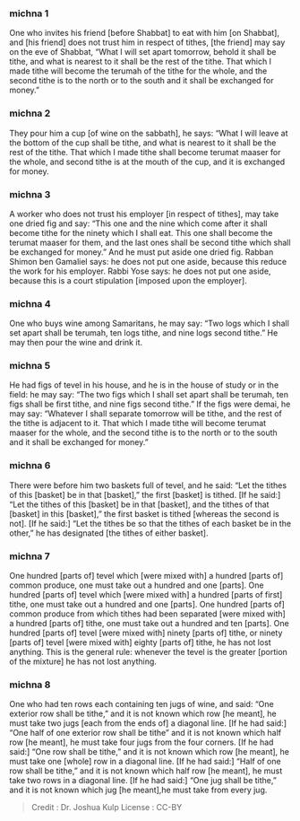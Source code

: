 
### michna 1
One who invites his friend [before Shabbat] to eat with him [on Shabbat], and [his friend] does not trust him in respect of tithes, [the friend] may say on the eve of Shabbat, “What I will set apart tomorrow, behold it shall be tithe, and what is nearest to it shall be the rest of the tithe. That which I made tithe will become the terumah of the tithe for the whole, and the second tithe is to the north or to the south and it shall be exchanged for money.”

### michna 2
They pour him a cup [of wine on the sabbath], he says: “What I will leave at the bottom of the cup shall be tithe, and what is nearest to it shall be the rest of the tithe. That which I made tithe shall become terumat maaser for the whole, and second tithe is at the mouth of the cup, and it is exchanged for money.

### michna 3
A worker who does not trust his employer [in respect of tithes], may take one dried fig and say: “This one and the nine which come after it shall become tithe for the ninety which I shall eat. This one shall become the terumat maaser for them, and the last ones shall be second tithe which shall be exchanged for money.” And he must put aside one dried fig. Rabban Shimon ben Gamaliel says: he does not put one aside, because this reduce the work for his employer. Rabbi Yose says: he does not put one aside, because this is a court stipulation [imposed upon the employer].

### michna 4
One who buys wine among Samaritans, he may say: “Two logs which I shall set apart shall be terumah, ten logs tithe, and nine logs second tithe.” He may then pour the wine and drink it.

### michna 5
He had figs of tevel in his house, and he is in the house of study or in the field: he may say: “The two figs which I shall set apart shall be terumah, ten figs shall be first tithe, and nine figs second tithe.” If the figs were demai, he may say: “Whatever I shall separate tomorrow will be tithe, and the rest of the tithe is adjacent to it. That which I made tithe will become terumat maaser for the whole, and the second tithe is to the north or to the south and it shall be exchanged for money.”

### michna 6
There were before him two baskets full of tevel, and he said: “Let the tithes of this [basket] be in that [basket],” the first [basket] is tithed. [If he said:] “Let the tithes of this [basket] be in that [basket], and the tithes of that [basket] in this [basket],” the first basket is tithed [whereas the second is not]. [If he said:] “Let the tithes be so that the tithes of each basket be in the other,” he has designated [the tithes of either basket].

### michna 7
One hundred [parts of] tevel which [were mixed with] a hundred [parts of] common produce, one must take out a hundred and one [parts]. One hundred [parts of] tevel which [were mixed with] a hundred [parts of first] tithe, one must take out a hundred and one [parts]. One hundred [parts of] common produce from which tithes had been separated [were mixed with] a hundred [parts of] tithe, one must take out a hundred and ten [parts]. One hundred [parts of] tevel [were mixed with] ninety [parts of] tithe, or ninety [parts of] tevel [were mixed with] eighty [parts of] tithe, he has not lost anything. This is the general rule: whenever the tevel is the greater [portion of the mixture] he has not lost anything.

### michna 8
One who had ten rows each containing ten jugs of wine, and said: “One exterior row shall be tithe,” and it is not known which row [he meant], he must take two jugs [each from the ends of] a diagonal line. [If he had said:] “One half of one exterior row shall be tithe” and it is not known which half row [he meant], he must take four jugs from the four corners. [If he had said:] “One row shall be tithe,” and it is not known which row [he meant], he must take one [whole] row in a diagonal line. [If he had said:] “Half of one row shall be tithe,” and it is not known which half row [he meant], he must take two rows in a diagonal line. [If he had said:] “One jug shall be tithe,” and it is not known which jug [he meant],he must take from every jug.

>Credit : Dr. Joshua Kulp
>License : CC-BY